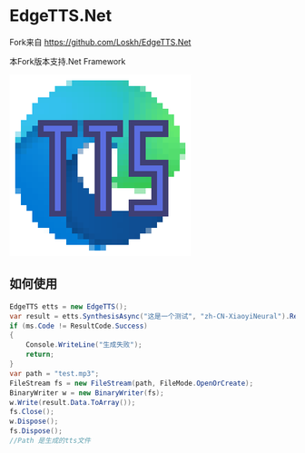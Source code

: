 # EdgeTTS.Net

Fork来自 https://github.com/Loskh/EdgeTTS.Net

本Fork版本支持.Net Framework

![icon](README.assets/icon.png)

## 如何使用

```C#
EdgeTTS etts = new EdgeTTS();
var result = etts.SynthesisAsync("这是一个测试", "zh-CN-XiaoyiNeural").Result;
if (ms.Code != ResultCode.Success)
{
    Console.WriteLine("生成失败");
    return;
}
var path = "test.mp3";
FileStream fs = new FileStream(path, FileMode.OpenOrCreate);
BinaryWriter w = new BinaryWriter(fs);
w.Write(result.Data.ToArray());
fs.Close();
w.Dispose();
fs.Dispose();
//Path 是生成的tts文件
```

